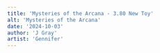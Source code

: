 ```yaml
---
title: 'Mysteries of the Arcana - 3.80 New Toy'
alt: 'Mysteries of the Arcana'
date: '2024-10-03'
author: 'J Gray'
artist: 'Gennifer'
---
```

